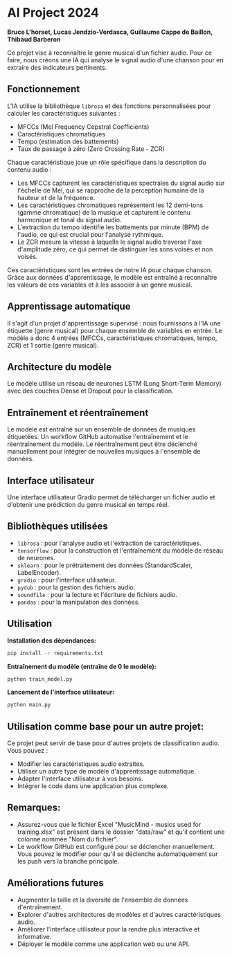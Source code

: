 # AI Project 2024

**Bruce L'horset, Lucas Jendzio-Verdasca, Guillaume Cappe de Baillon, Thibaud Barberon**

Ce projet vise à reconnaître le genre musical d'un fichier audio. Pour ce faire, nous créons une IA qui analyse le signal audio d'une chanson pour en extraire des indicateurs pertinents.

## Fonctionnement

L'IA utilise la bibliothèque `librosa` et des fonctions personnalisées pour calculer les caractéristiques suivantes :

*   MFCCs (Mel Frequency Cepstral Coefficients)
*   Caractéristiques chromatiques
*   Tempo (estimation des battements)
*   Taux de passage à zéro (Zero Crossing Rate - ZCR)

Chaque caractéristique joue un rôle spécifique dans la description du contenu audio :

*   Les MFCCs capturent les caractéristiques spectrales du signal audio sur l'échelle de Mel, qui se rapproche de la perception humaine de la hauteur et de la fréquence.
*   Les caractéristiques chromatiques représentent les 12 demi-tons (gamme chromatique) de la musique et capturent le contenu harmonique et tonal du signal audio.
*   L'extraction du tempo identifie les battements par minute (BPM) de l'audio, ce qui est crucial pour l'analyse rythmique.
*   Le ZCR mesure la vitesse à laquelle le signal audio traverse l'axe d'amplitude zéro, ce qui permet de distinguer les sons voisés et non voisés.

Ces caractéristiques sont les entrées de notre IA pour chaque chanson. Grâce aux données d'apprentissage, le modèle est entraîné à reconnaître les valeurs de ces variables et à les associer à un genre musical.

## Apprentissage automatique

Il s'agit d'un projet d'apprentissage supervisé : nous fournissons à l'IA une étiquette (genre musical) pour chaque ensemble de variables en entrée. Le modèle a donc 4 entrées (MFCCs, caractéristiques chromatiques, tempo, ZCR) et 1 sortie (genre musical).

## Architecture du modèle

Le modèle utilise un réseau de neurones LSTM (Long Short-Term Memory) avec des couches Dense et Dropout pour la classification.

## Entraînement et réentraînement

Le modèle est entraîné sur un ensemble de données de musiques étiquetées. Un workflow GitHub automatise l'entraînement et le réentraînement du modèle. Le réentraînement peut être déclenché manuellement pour intégrer de nouvelles musiques à l'ensemble de données.

## Interface utilisateur

Une interface utilisateur Gradio permet de télécharger un fichier audio et d'obtenir une prédiction du genre musical en temps réel.

## Bibliothèques utilisées

*   `librosa` : pour l'analyse audio et l'extraction de caractéristiques.
*   `tensorflow` : pour la construction et l'entraînement du modèle de réseau de neurones.
*   `sklearn` : pour le prétraitement des données (StandardScaler, LabelEncoder).
*   `gradio` : pour l'interface utilisateur.
*   `pydub` : pour la gestion des fichiers audio.
*   `soundfile` : pour la lecture et l'écriture de fichiers audio.
*   `pandas` : pour la manipulation des données.

## Utilisation

**Installation des dépendances:**

```bash
pip install -r requirements.txt
```

**Entraînement du modèle (entraîne de 0 le modèle):**
```bash
python train_model.py
```

**Lancement de l'interface utilisateur:**
```bash
python main.py
```

## Utilisation comme base pour un autre projet:
Ce projet peut servir de base pour d'autres projets de classification audio. Vous pouvez :

* Modifier les caractéristiques audio extraites.
* Utiliser un autre type de modèle d'apprentissage automatique.
* Adapter l'interface utilisateur à vos besoins.
* Intégrer le code dans une application plus complexe.

## Remarques:
* Assurez-vous que le fichier Excel "MusicMind - musics used for training.xlsx" est présent dans le dossier "data/raw" et qu'il contient une colonne nommée "Nom du fichier".
* Le workflow GitHub est configuré pour se déclencher manuellement. Vous pouvez le modifier pour qu'il se déclenche automatiquement sur les push vers la branche principale.

## Améliorations futures
* Augmenter la taille et la diversité de l'ensemble de données d'entraînement.
* Explorer d'autres architectures de modèles et d'autres caractéristiques audio.
* Améliorer l'interface utilisateur pour la rendre plus interactive et informative.
* Déployer le modèle comme une application web ou une API.
